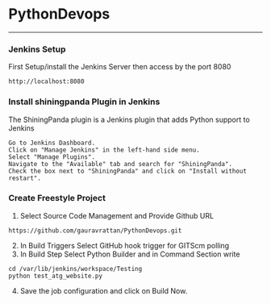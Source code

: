 # PythonDevops
---
### Jenkins Setup
First Setup/install the Jenkins Server then access by the port 8080 
```
http://localhost:8080
```
### Install shiningpanda Plugin in Jenkins

The ShiningPanda plugin is a Jenkins plugin that adds Python support to Jenkins
```
Go to Jenkins Dashboard.
Click on "Manage Jenkins" in the left-hand side menu.
Select "Manage Plugins".
Navigate to the "Available" tab and search for "ShiningPanda".
Check the box next to "ShiningPanda" and click on "Install without restart".
```
### Create Freestyle Project
1. Select Source Code Management and Provide Github URL
```
https://github.com/gauravrattan/PythonDevops.git
```
2. In Build Triggers Select GitHub hook trigger for GITScm polling
3. In Build Step Select Python Builder and in Command Section write
```
cd /var/lib/jenkins/workspace/Testing
python test_atg_website.py
```
4. Save the job configuration and click on Build Now.

